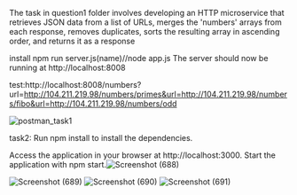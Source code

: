 The task in question1 folder involves developing an HTTP microservice that retrieves JSON data from a list of URLs, merges the 'numbers' arrays from each response, removes duplicates, sorts the resulting array in ascending order, and returns it as a response

install npm
run server.js(name)//node app.js
The server should now be running at http://localhost:8008


test:http://localhost:8008/numbers?url=http://104.211.219.98/numbers/primes&url=http://104.211.219.98/numbers/fibo&url=http://104.211.219.98/numbers/odd

![postman_task1](https://github.com/jithendhar1435/20311A1204/assets/92565190/99220dc4-e535-4666-8713-402e1d7f9521)



task2:
Run npm install to install the dependencies.

Access the application in your browser at http://localhost:3000.
Start the application with npm start.![Screenshot (688)](https://github.com/jithendhar1435/20311A1204/assets/92565190/2a91e3f2-073a-4140-904c-55ee2a378acd)

![Screenshot (689)](https://github.com/jithendhar1435/20311A1204/assets/92565190/180b1665-15aa-45f9-ad91-f0ed2a85ab49)
![Screenshot (690)](https://github.com/jithendhar1435/20311A1204/assets/92565190/67b098ac-a7f2-4349-8bab-1db60258bbfa)
![Screenshot (691)](https://github.com/jithendhar1435/20311A1204/assets/92565190/ec371896-4706-4057-bb49-980204f65561)
